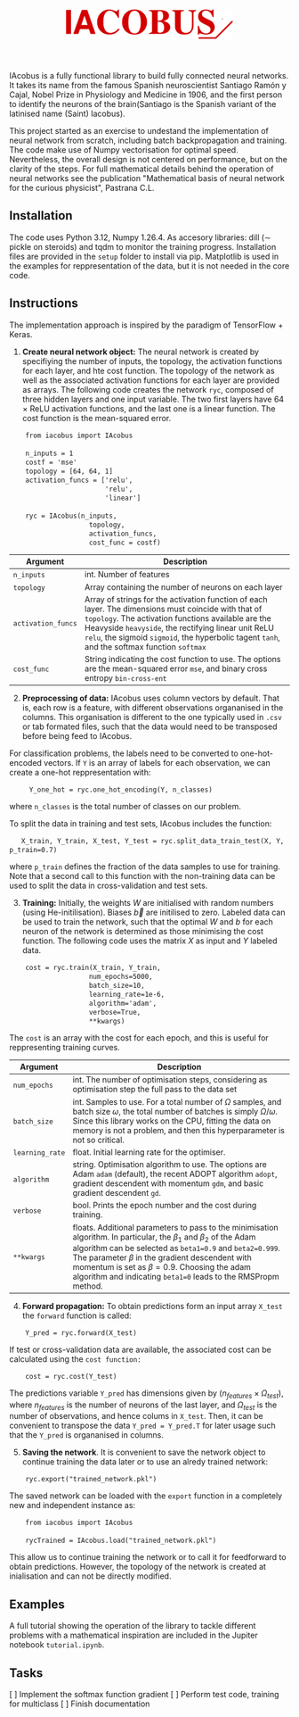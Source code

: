 <h1 align="center">
    <img src="https://raw.githubusercontent.com/pastranacl/IAcobus/refs/heads/master/.iacobus_logo.svg?token=GHSAT0AAAAAAC2VLF3B6BQAIFFNOKHL66HUZZ32DSQ" alt="IAcobus"  width="300">
</h1><br>


IAcobus is a fully functional library to build fully connected neural networks. It takes its name from the famous Spanish neuroscientist Santiago Ramón y Cajal, Nobel Prize in Physiology and Medicine in 1906, and the first person to identify the neurons of the brain(Santiago is the Spanish variant of the latinised name (Saint) Iacobus).

This project started as an exercise to undestand the implementation of neural network from scratch, including batch backpropagation and training. The code make use of Numpy vectorisation for optimal speed. Nevertheless, the overall design is not centered on performance, but on the clarity of the steps. For full mathematical details behind the operation of neural networks see the publication "Mathematical basis of neural network for the curious physicist", Pastrana C.L.


## Installation
The code uses Python 3.12, Numpy 1.26.4. As accesory libraries: dill ($\sim$ pickle on steroids) and tqdm to monitor the training progress.
Installation files are provided in the `setup` folder to install via pip.
Matplotlib is used in the examples for reppresentation of the data, but it is not needed in the core code.

## Instructions
The implementation approach is inspired by the paradigm of TensorFlow + Keras.

1. **Create neural network object:** The neural network is created by specifiying the number of inputs, the topology,  the activation functions for each layer, and hte cost function. The topology of the network as well as the associated activation functions for each layer are provided as arrays. The following code creates the network `ryc`, composed of three hidden layers and one input variable. The two first layers have 64 $\times$ ReLU activation functions, and the last one is a linear function. The cost function is the mean-squared error.

```
    from iacobus import IAcobus

    n_inputs = 1
    costf = 'mse'
    topology = [64, 64, 1]
    activation_funcs = ['relu',
                        'relu',
                        'linear']

    ryc = IAcobus(n_inputs,
                    topology,
                    activation_funcs,
                    cost_func = costf)
```

| Argument        | Description                |
|   ---            | ---                        |
| `n_inputs`          | int. Number of features |
| `topology` | Array containing the number of neurons on each layer |
| `activation_funcs` | Array of strings for the activation function of each layer. The dimensions must coincide with that of `topology`. The activation functions available are the Heavyside `heavyside`, the rectifying linear unit ReLU `relu`, the sigmoid `sigmoid`, the hyperbolic tagent `tanh`, and the softmax function `softmax`   |
| `cost_func`| String indicating the cost function to use. The options are the mean-squared error `mse`, and binary cross entropy `bin-cross-ent` |

2. **Preprocessing of data:** IAcobus uses column vectors by default. That is, each row is a feature, with different observations organanised in the columns. This organisation is different to the one typically used in `.csv` or tab formated files, such that the data would need to be transposed before being feed to IAcobus.

For classification problems, the labels need to be converted to one-hot-encoded vectors. If `Y` is an array of labels for each observation, we can create a one-hot reppresentation with:

```
     Y_one_hot = ryc.one_hot_encoding(Y, n_classes)
```
where `n_classes` is the total number of classes on our problem.

To split the data in training and test sets, IAcobus includes the function:

```
   X_train, Y_train, X_test, Y_test = ryc.split_data_train_test(X, Y, p_train=0.7)
```
where `p_train` defines the fraction of the data samples to use for training. Note that a second call to this function with the non-training data can be used to split the data in cross-validation and test sets.


3. **Training:** Initially, the weights $W$ are initialised with random numbers (using He-initilisation). Biases $\vec{b}$ are initilised to zero. Labeled data can be used to train the network, such that the optimal $W$ and $b$ for each neuron of the network is determined as those minimising the cost function. The following code uses the matrix $X$ as input and $Y$ labeled data.


```
    cost = ryc.train(X_train, Y_train,
                    num_epochs=5000,
                    batch_size=10,
                    learning_rate=1e-6,
                    algorithm='adam',
                    verbose=True,
                    **kwargs)
```

The `cost` is an array with the cost for each epoch, and this is useful for reppresenting training curves.

| Argument        | Description                |
|   ---            | ---                        |
| `num_epochs`     | int. The number of optimisation steps, considering as optimisation step the full pass to the data set |
| `batch_size`      | int. Samples to use. For a total number of $\Omega$ samples, and batch size $\omega$, the total number of batches is simply $\Omega/\omega$. Since this library works on the CPU, fitting the data on memory is not a problem, and then this hyperparameter is not so critical. |
| `learning_rate` | float. Initial learning rate for the optimiser. |
| `algorithm` | string. Optimisation algorithm to use. The options are Adam `adam` (default), the recent ADOPT algorithm `adopt`, gradient descendent with momentum `gdm`, and basic gradient descendent `gd`.  |
| `verbose` | bool. Prints the epoch number and the cost during training. |
| `**kwargs` | floats. Additional parameters to pass to the minimisation algorithm. In particular, the $\beta_1$ and $\beta_2$ of the Adam algorithm can be selected as `beta1=0.9` and `beta2=0.999`. The parameter $\beta$ in the gradient descendent with momentum is set as $\beta=0.9$. Choosing the adam algorithm and indicating `beta1=0` leads to the RMSPropm method.  |

4. **Forward propagation:** To obtain predictions form an input array `X_test` the `forward` function is called:

```
    Y_pred = ryc.forward(X_test)
```

If test or cross-validation data are available, the associated cost can be calculated using the `cost function:`
```
    cost = ryc.cost(Y_test)
```

The predictions variable `Y_pred` has dimensions given by ($n_{features}\times \Omega_{test}$), where $n_{features}$ is the number of neurons of the last layer, and $\Omega_{test}$ is the number of observations, and hence colums in `X_test`. Then, it can be convenient to transpose the data `Y_pred = Y_pred.T` for later usage such that the `Y_pred` is organanised in columns.

5. **Saving the network**. It is convenient to save the network object to continue training the data later or to use an alredy trained network:

```
    ryc.export("trained_network.pkl")
```

The saved network can be loaded with the `export` function in a completely new and independent instance as:
```
    from iacobus import IAcobus

    rycTrained = IAcobus.load("trained_network.pkl")
```

This allow us to continue training the network or to call it for feedforward to obtain predictions. However, the topology of the network is created at inialisation and can not be directly modified.

## Examples
A full tutorial showing the operation of the library to tackle different problems with a mathematical inspiration are included in the  Jupiter notebook `tutorial.ipynb`.



## Tasks

[ ] Implement the softmax function gradient
[ ] Perform test code, training for multiclass
[ ] Finish documentation

